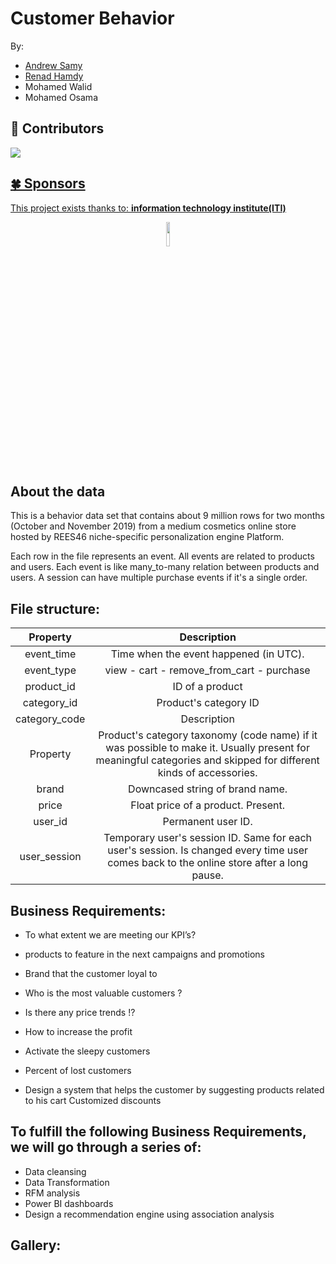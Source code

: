 # Customer Behavior


By:
- [Andrew Samy](https://github.com/IIAndrewII)
- [Renad Hamdy](https://github.com/renadhamdy)
- Mohamed Walid
- Mohamed Osama


## 🎯 Contributors

<a href="https://github.com/IIAndrewII/Customer_Behavior/graphs/contributors">
<img src="https://contrib.rocks/image?repo=IIAndrewII/Customer_Behavior" />


## 🍀 Sponsors

This project exists thanks to:  **information technology institute(ITI)**

</p>

<p align="center">
		<img width="10%" src="https://user-images.githubusercontent.com/81884621/188256478-03c82499-b8dc-425c-a160-5ebab2cd2350.png">
	</a>


</p>


## About the data



This is a behavior data set that contains about 9 million rows for two months (October and November 2019) from a medium cosmetics online store hosted by REES46 niche-specific personalization engine Platform. 


Each row in the file represents an event. All events are related to products and users. Each event is like many_to-many relation between products and users. A session can have multiple purchase events if it's a single order.

## File structure:
| Property | Description |
 | :---: | :---: |
 | event_time | Time when the event happened (in UTC). |
| event_type |  view - cart - remove_from_cart - purchase |
| product_id | ID of a product |
| category_id | Product's category ID |
| category_code | Description |
| Property | Product's category taxonomy (code name) if it was possible to make it. Usually present for meaningful categories and skipped for different kinds of accessories. |
| brand | Downcased string of brand name. |
| price | Float price of a product. Present.  |
| user_id | Permanent user ID. |
| user_session | Temporary user's session ID. Same for each user's session. Is changed every time user comes back to the online store after a long pause.|




## Business Requirements:

- To what extent we are meeting our KPI’s?

- products to feature in the next campaigns and promotions

- Brand that the customer loyal to 

- Who is the most valuable customers ?

- Is there any price trends !?

- How to increase the profit

- Activate the sleepy customers 

- Percent of lost customers 

- Design a system that helps the customer by suggesting products related to his cart Customized discounts 


## To fulfill the following Business Requirements, we will go through a series of:
 
 - Data cleansing
 - Data Transformation 
 - RFM analysis 
 - Power BI dashboards
 - Design a recommendation engine using association analysis
 
 



## Gallery:
